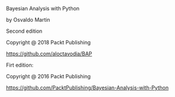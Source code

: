 Bayesian Analysis with Python

by Osvaldo Martin


Second edition

Copyright @ 2018 Packt Publishing

https://github.com/aloctavodia/BAP



Firt edition:

Copyright @ 2016 Packt Publishing

https://github.com/PacktPublishing/Bayesian-Analysis-with-Python









